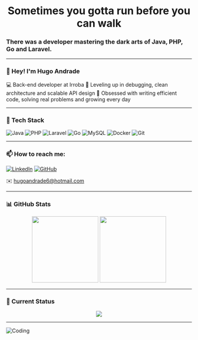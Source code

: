 <h1 align="center">Sometimes you gotta run before you can walk </h1>

### There was a developer mastering the dark arts of Java, PHP, Go and Laravel.

---

### 👋 Hey! I'm Hugo Andrade

💻 Back-end developer at Irroba
🚀 Leveling up in debugging, clean architecture and scalable API design
🧠 Obsessed with writing efficient code, solving real problems and growing every day

---

### 📍 Tech Stack

![Java](https://img.shields.io/badge/-Java-red?style=flat&logo=java&logoColor=white)
![PHP](https://img.shields.io/badge/-PHP-777BB4?style=flat&logo=php&logoColor=white)
![Laravel](https://img.shields.io/badge/-Laravel-F55247?style=flat&logo=laravel&logoColor=white)
![Go](https://img.shields.io/badge/-Go-00ADD8?style=flat&logo=go&logoColor=white)
![MySQL](https://img.shields.io/badge/-MySQL-4479A1?style=flat&logo=mysql&logoColor=white)
![Docker](https://img.shields.io/badge/-Docker-2496ED?style=flat&logo=docker&logoColor=white)
![Git](https://img.shields.io/badge/-Git-F05032?style=flat&logo=git&logoColor=white)

---

### 📫 How to reach me:

[![LinkedIn](https://img.shields.io/badge/-LinkedIn-blue?style=flat&logo=linkedin&logoColor=white)](https://www.linkedin.com/in/hugoandrade001)
[![GitHub](https://img.shields.io/badge/-GitHub-black?style=flat&logo=github)](https://github.com/hugoandrade001)

✉️ hugoandrade6@hotmail.com  

---

### 📊 GitHub Stats

<div align="center">

<img height="180em" src="https://github-readme-stats.vercel.app/api?username=hugoandrade001&show_icons=true&theme=tokyonight&include_all_commits=true&count_private=true"/>

<img height="180em" src="https://github-readme-stats.vercel.app/api/top-langs/?username=hugoandrade001&layout=compact&langs_count=7&theme=tokyonight"/>

</div>

---

### 🧠 Current Status

<div align="center">

<img src="https://github-readme-streak-stats.herokuapp.com/?user=hugoandrade001&theme=tokyonight" />

</div>

---


![Coding](https://media.giphy.com/media/L8K62iTDkzGX6/giphy.gif)
